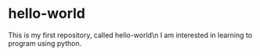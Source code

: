 # hello-world
This is my first repository, called hello-world\n
I am interested in learning to program using python. 

